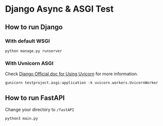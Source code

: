 # Django Async & ASGI Test

## How to run Django

### With default WSGI

```
python manage.py runserver
```

### With Uvnicorn ASGI

Check [Django Official doc for Using Uvicorn](https://docs.djangoproject.com/ko/3.2/howto/deployment/asgi/uvicorn/) for more information.

```
gunicorn testproject.asgi:application -k uvicorn.workers.UvicornWorker
```

## How to run FastAPI

Change your directory to `/fastAPI`

```
python3 main.py
```
